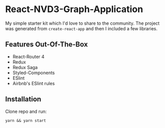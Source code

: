 # React-NVD3-Graph-Application

My simple starter kit which I'd love to share to the community. The project was generated from `create-react-app` and then I included a few libraries.

## Features Out-Of-The-Box

* React-Router 4
* Redux
* Redux Saga
* Styled-Components
* ESlint
* Airbnb's ESlint rules

## Installation

Clone repo and run:

```
yarn && yarn start
```
